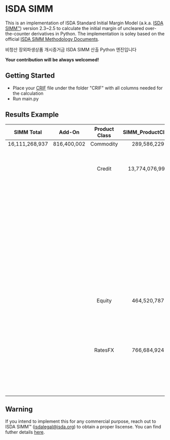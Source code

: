 # ISDA SIMM
This is an implementation of ISDA Standard Initial Margin Model (a.k.a. [ISDA SIMM™](https://www.isda.org/category/margin/isda-simm/)) version 2.3~2.5 to calculate the initial margin of uncleared over-the-counter derivatives in Python. The implementation is soley based on the official [ISDA SIMM Methodology Documents](https://www.isda.org/a/Pf2gE/ISDA-SIMM-v2.5.pdf).

비청산 장외파생상품 개시증거금 ISDA SIMM 산출 Python 엔진입니다

**Your contribution will be always welcomed!**


## Getting Started
  - Place your [CRIF](https://www.isda.org/a/owEDE/risk-data-standards-v1-36-public.pdf) file under the folder "CRIF" with all columns needed for the calculation
  - Run main.py

## Results Example
|     SIMM Total     |    Add-On   |  Product Class  |  SIMM_ProductClass  |  Risk Class  |    SIMM_RiskClass    |  Risk Measure  |    SIMM_RiskMeasure   |
|:------------------:|:-----------:|:---------------:|:-------------------:|:------------:|:--------------------:|:--------------:|:---------------------:|
|    16,111,268,937  | 816,400,002 |    Commodity    |        289,586,229  |   Commodity  |         289,586,229  |    Curvature   |        34,987,138     |
|                    |             |                 |                     |              |                      |      Delta     |       171,187,064     |
|                    |             |                 |                     |              |                      |      Vega      |        83,412,026     |
|                    |             |      Credit     |     13,774,076,995  |  CreditNonQ  |     11,473,625,787   |    Curvature   |             36,291    |
|                    |             |                 |                     |              |                      |      Delta     |   11,472,297,989      |
|                    |             |                 |                     |              |                      |      Vega      |          1,291,507    |
|                    |             |                 |                     |    CreditQ   |      3,933,746,616   |    BaseCorr    |          9,044,453    |
|                    |             |                 |                     |              |                      |    Curvature   |             33,042    |
|                    |             |                 |                     |              |                      |      Delta     |     3,922,360,448     |
|                    |             |                 |                     |              |                      |      Vega      |          2,308,673    |
|                    |             |                 |                     |    Equity    |          34,785,002  |    Curvature   |                    -  |
|                    |             |                 |                     |              |                      |      Delta     |        34,785,002     |
|                    |             |                 |                     |              |                      |      Vega      |                    -  |
|                    |             |                 |                     |      FX      |           7,064,086  |    Curvature   |                    -  |
|                    |             |                 |                     |              |                      |      Delta     |          7,064,086    |
|                    |             |                 |                     |              |                      |      Vega      |                    -  |
|                    |             |                 |                     |     Rates    |         192,531,632  |    Curvature   |                    -  |
|                    |             |                 |                     |              |                      |      Delta     |       192,531,632     |
|                    |             |                 |                     |              |                      |      Vega      |                    -  |
|                    |             |      Equity     |        464,520,787  |    Equity    |         235,482,184  |    Curvature   |          6,262,663    |
|                    |             |                 |                     |              |                      |      Delta     |       158,843,566     |
|                    |             |                 |                     |              |                      |      Vega      |        70,375,955     |
|                    |             |                 |                     |     Rates    |         330,171,266  |    Curvature   |                    -  |
|                    |             |                 |                     |              |                      |      Delta     |       330,171,266     |
|                    |             |                 |                     |              |                      |      Vega      |                    -  |
|                    |             |     RatesFX     |        766,684,924  |      FX      |          25,589,599  |    Curvature   |          9,061,235    |
|                    |             |                 |                     |              |                      |      Delta     |        11,926,343     |
|                    |             |                 |                     |              |                      |      Vega      |          4,602,021    |
|                    |             |                 |                     |     Rates    |         759,126,165  |    Curvature   |               1,947   |
|                    |             |                 |                     |              |                      |      Delta     |       759,108,218     |
|                    |             |                 |                     |              |                      |      Vega      |             16,000    |
## Warning
If you intend to implement this for any commercial purpose, reach out to ISDA SIMM™ (isdalegal@isda.org) to obtain a proper liscense. You can find futher details [here](https://www.isda.org/2021/04/08/isda-simm-licensing-faq/).
